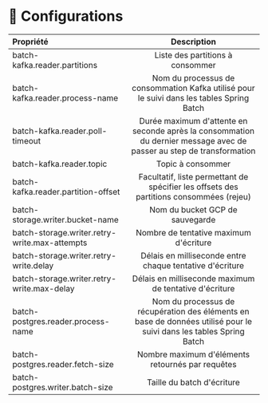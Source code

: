 # 📘 Configurations

| Propriété                                     |                                                     Description                                                      |
|:----------------------------------------------|:--------------------------------------------------------------------------------------------------------------------:|
| batch-kafka.reader.partitions                 |                                           Liste des partitions à consommer                                           |
| batch-kafka.reader.process-name               |              Nom du processus de consommation Kafka utilisé pour le suivi dans les tables Spring Batch               |
| batch-kafka.reader.poll-timeout               | Durée maximum d'attente en seconde après la consommation du dernier message avec de passer au step de transformation |
| batch-kafka.reader.topic                      |                                                  Topic à consommer                                                   |
| batch-kafka.reader.partition-offset           |               Facultatif, liste permettant de spécifier les offsets des partitions consommées (rejeu)                |
| batch-storage.writer.bucket-name              |                                           Nom du bucket GCP de sauvegarde                                            |
| batch-storage.writer.retry-write.max-attempts |                                        Nombre de tentative maximum d'écriture                                        |
| batch-storage.writer.retry-write.delay        |                               Délais en milliseconde entre chaque tentative d'écriture                               |
| batch-storage.writer.retry-write.max-delay    |                                Délais en milliseconde maximum de tentative d'écriture                                |
| batch-postgres.reader.process-name            | Nom du processus de récupération des éléments en base de données utilisé pour le suivi dans les tables Spring Batch  |
| batch-postgres.reader.fetch-size              |                                   Nombre maximum d'éléments retournés par requêtes                                   |
| batch-postgres.writer.batch-size              |                                              Taille du batch d'écriture                                              |